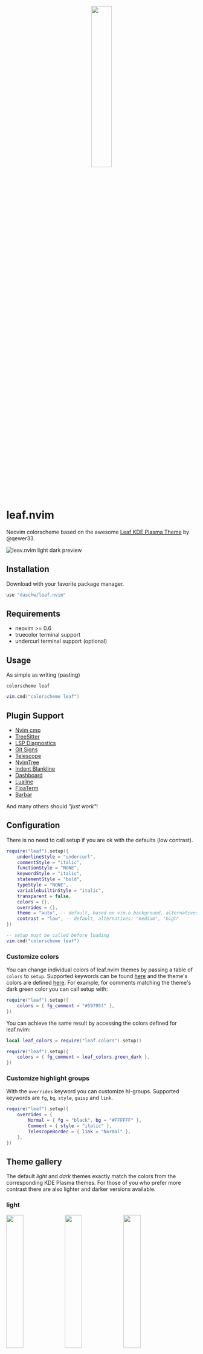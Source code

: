 <p align="center">
    <img src="https://raw.githubusercontent.com/qewer33/leaf-kde/main/logo.png" width="33%"></img>
</p>

# leaf.nvim

Neovim colorscheme based on the awesome [Leaf KDE Plasma Theme](https://github.com/qewer33/leaf-kde) by @qewer33.

![leav.nvim light dark preview](https://user-images.githubusercontent.com/16589944/166641976-daa81242-d2b4-4de0-bdce-f0e69253cd71.png)

## Installation

Download with your favorite package manager.

```lua
use "daschw/leaf.nvim"
```

## Requirements

- neovim >= 0.6
- truecolor terminal support
- undercurl terminal support (optional)

## Usage

As simple as writing (pasting)

```vim
colorscheme leaf
```

```lua
vim.cmd("colorscheme leaf")
```

## Plugin Support

- [Nvim cmp](https://github.com/hrsh7th/nvim-cmp)
- [TreeSitter](https://github.com/nvim-treesitter/nvim-treesitter)
- [LSP Diagnostics](https://neovim.io/doc/user/lsp.html)
- [Git Signs](https://github.com/lewis6991/gitsigns.nvim)
- [Telescope](https://github.com/nvim-telescope/telescope.nvim)
- [NvimTree](https://github.com/kyazdani42/nvim-tree.lua)
- [Indent Blankline](https://github.com/lukas-reineke/indent-blankline.nvim)
- [Dashboard](https://github.com/glepnir/dashboard-nvim)
- [Lualine](https://github.com/nvim-lualine/lualine.nvim)
- [FloaTerm](https://github.com/voldikss/vim-floaterm)
- [Barbar](https://github.com/romgrk/barbar.nvim)

And many others should _"just work"_!

## Configuration

There is no need to call setup if you are ok with the defaults (low contrast).

```lua
require("leaf").setup({
    underlineStyle = "undercurl",
    commentStyle = "italic",
    functionStyle = "NONE",
    keywordStyle = "italic",
    statementStyle = "bold",
    typeStyle = "NONE",
    variablebuiltinStyle = "italic",
    transparent = false,
    colors = {},
    overrides = {},
    theme = "auto", -- default, based on vim.o.background, alternatives: "light", "dark"
    contrast = "low", -- default, alternatives: "medium", "high"
})

-- setup must be called before loading
vim.cmd("colorscheme leaf")
```

### Customize colors

You can change individual colors of leaf.nvim themes by passing a table of `colors` to `setup`.
Supported keywords can be found [here](lua/leaf/themes.lua) and the theme's colors are defined [here](lua/leaf/colors.lua).
For example, for comments matching the theme's dark green color you can call setup with:

```lua
require("leaf").setup({
    colors = { fg_comment = "#59795f" },
})
```

You can achieve the same result by accessing the colors defined for leaf.nvim:

```lua
local leaf_colors = require("leaf.colors").setup()

require("leaf").setup({
    colors = { fg_comment = leaf_colors.green_dark },
})
```

### Customize highlight groups

With the `overrides` keyword you can customize hl-groups.
Supported keywords are `fg`, `bg`, `style`, `guisp` and `link`.

```lua
require("leaf").setup({
    overrides = {
        Normal = { fg = "black", bg = "#FFFFFF" },
        Comment = { style = "italic" },
        TelescopeBorder = { link = "Normal" },
    },
})
```

## Theme gallery

The default *light* and *dark* themes exactly match the colors from the corresponding KDE Plasma themes.
For those of you who prefer more contrast there are also lighter and darker versions available.

### light
<img src="https://user-images.githubusercontent.com/16589944/166642237-0a5bfa8c-e0e9-43b7-bd22-4117a2e25e07.png" width="30%"></img> <img src="https://user-images.githubusercontent.com/16589944/166642333-7445b8cc-9be9-4266-bc58-83cae6b3b5a5.png" width="30%"></img> <img src="https://user-images.githubusercontent.com/16589944/166642371-a2306844-2c4a-4089-9c11-c1a0413d7157.png" width="30%"></img>

### dark
<img src="https://user-images.githubusercontent.com/16589944/166642487-7a8f37d7-3db5-4296-90ed-0413dbcd596b.png" width="30%"></img> <img src="https://user-images.githubusercontent.com/16589944/166642507-2f50a997-9b35-481b-95f1-88c3dd5a3876.png" width="30%"></img> <img src="https://user-images.githubusercontent.com/16589944/166642518-074d2dbf-5ea4-4c99-a0d8-847a36780952.png" width="30%"></img>

## Extras

- [Kitty](extras/kitty)
- [Fish](extras/fish)

## Acknowledgements

- Almost all colors are taken from the [Leaf KDE Plasma Theme](https://github.com/qewer33/leaf-kde) by @qewer33. I just ported the konsole colors to Neovim and kitty.
- I used [kanagawa.nvim](https://github.com/rebelot/kanagawa.nvim) by @rebelot as a template, since this is the first theme I made for Neovim.
- The code in the screenshots is from [JuliaMath/Primes.jl](https://github.com/JuliaMath/Primes.jl).

